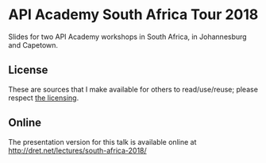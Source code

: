 # API Academy South Africa Tour 2018

Slides for two API Academy workshops in South Africa, in Johannesburg and Capetown.


## License

These are sources that I make available for others to read/use/reuse; please respect [the licensing](../LICENSE).


## Online

The presentation version for this talk is available online at http://dret.net/lectures/south-africa-2018/
